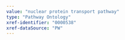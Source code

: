 ```yaml
---
value: "nuclear protein transport pathway"
type: "Pathway Ontology"
xref-identifier: "0000538"
xref-dataSource: "PW"
---
```

